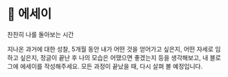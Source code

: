 # 󰏢 에세이



찬찬히 나를 돌아보는 시간

지나온 과거에 대한 성찰, 5개월 동안 내가 어떤 것을 얻어가고 싶은지, 어떤 자세로 임하고 싶은지, 정글이 끝난 후 나의 모습은 어땠으면 좋겠는지 등을 생각해보고,
내 블로그에 에세이를 작성해주세요. 모든 과정이 끝났을 때, 다시 살펴 볼 예정입니다.



